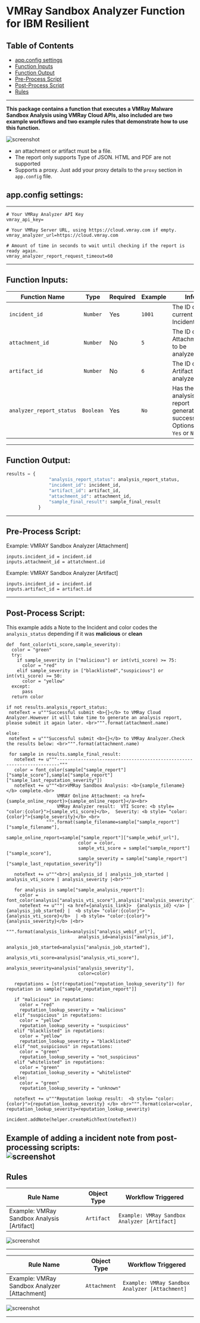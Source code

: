 # VMRay Sandbox Analyzer Function for IBM Resilient

## Table of Contents
  - [app.config settings](#appconfig-settings)
  - [Function Inputs](#function-inputs)
  - [Function Output](#function-output)
  - [Pre-Process Script](#pre-process-script)
  - [Post-Process Script](#post-process-script)
  - [Rules](#rules)
  
--- 
 
**This package contains a function that executes a VMRay Malware Sandbox Analysis using VMRay Cloud APIs, also included are two example workflows and two example rules that demonstrate how to use this function.**


 ![screenshot](./screenshots/workflow_attachment.jpeg)

* an attachment or artifact must be a file.
* The report only supports Type of JSON. HTML and PDF are not supported
* Supports a proxy. Just add your proxy details to the `proxy` section in `app.config` file.

## app.config settings:  
---               
```                                                                         
# Your VMRay Analyzer API Key                                                         
vmray_api_key=

# Your VMRay Server URL, using https://cloud.vmray.com if empty.
vmray_analyzer_url=https://cloud.vmray.com
             
# Amount of time in seconds to wait until checking if the report is ready again.
vmray_analyzer_report_request_timeout=60 
```
---                                               

## Function Inputs:

| Function Name | Type | Required | Example  | Info |
| --------- | :---------: | ------------------ | ------| ----|
| `incident_id` | `Number` | Yes | `1001` | The ID of the current Incident|            
| `attachment_id` | `Number` | No | `5` | The ID of the Attachment to be analyzed|
| `artifact_id` | `Number` | No | `6` | The ID of the Artifact to be analyzed 
| `analyzer_report_status` | `Boolean` | Yes | `No` | Has the analysis report generated successfully. Options are: `Yes` or `No` |
---

## Function Output:
```python                                    
results = {
                "analysis_report_status": analysis_report_status,
                "incident_id": incident_id,
                "artifact_id": artifact_id,
                "attachment_id": attachment_id,
                "sample_final_result": sample_final_result
            }

```
---

## Pre-Process Script:
Example: VMRAY Sandbox Analyzer [Attachment]

```
inputs.incident_id = incident.id
inputs.attachment_id = attatchment.id
```
Example: VMRAY Sandbox Analyzer [Artifact]

```
inputs.incident_id = incident.id
inputs.artifact_id = artifact.id
```

---

## Post-Process Script:
This example adds a Note to the Incident and color codes the `analysis_status` depending if it was **malicious** or **clean**

```
def  font_color(vti_score,sample_severity):
  color = "green"
  try:
    if sample_severity in ["malicious"] or int(vti_score) >= 75:
      color = "red"
    elif sample_severity in ["blacklisted","suspicious"] or int(vti_score) >= 50:
      color = "yellow"
  except:
      pass
  return color

if not results.analysis_report_status:
 noteText = u"""Successful submit <b>{}</b> to VMRay Cloud Analyzer.However it will take time to generate an analysis report, please submit it again later. <br>""".format(attachment.name)
 
else:
 noteText = u"""Successful submit <b>{}</b> to VMRay Analyzer.Check the results below: <br>""".format(attachment.name)
 
 for sample in results.sample_final_result:
   noteText += u"""-----------------------------------------------------------------------"""
   color = font_color(sample["sample_report"]["sample_score"],sample["sample_report"]["sample_last_reputation_severity"])
   noteText += u"""<br>VMRay Sandbox Analysis: <b>{sample_filename}</b> complete.<br>
                   VMRAY Online Attachment: <a href={sample_online_report}>{sample_online_report}</a><br>
                   VMRay Analyzer result:  VTI Score: <b style= "color:{color}">{sample_vti_score}</b>,  Severity: <b style= "color:{color}">{sample_severity}</b> <br>
               """.format(sample_filename=sample["sample_report"]["sample_filename"],
                           sample_online_report=sample["sample_report"]["sample_webif_url"],
                           color = color,
                           sample_vti_score = sample["sample_report"]["sample_score"],
                           sample_severity = sample["sample_report"]["sample_last_reputation_severity"])
 
   noteText += u"""<br>| analysis_id | analysis_job_started | analysis_vti_score | analysis_severity |<br>"""
   
   for analysis in sample["sample_analysis_report"]:
     color = font_color(analysis["analysis_vti_score"],analysis["analysis_severity"])
     noteText += u"""| <a href={analysis_link}>  {analysis_id} </a> | {analysis_job_started} |  <b style= "color:{color}"> {analysis_vti_score}</b>  | <b style= "color:{color}">{analysis_severity}</b> |<br>
                 """.format(analysis_link=analysis["analysis_webif_url"],
                           analysis_id=analysis["analysis_id"],
                           analysis_job_started=analysis["analysis_job_started"],
                           analysis_vti_score=analysis["analysis_vti_score"],
                           analysis_severity=analysis["analysis_severity"],
                           color=color)
 
   reputations = [str(reputation["reputation_lookup_severity"]) for reputation in sample["sample_reputation_report"]]
   
   if "malicious" in reputations:
     color = "red"
     reputation_lookup_severity = "malicious"
   elif "suspicious" in reputations:
     color = "yellow"
     reputation_lookup_severity = "suspicious"
   elif "blacklisted" in reputations:
     color = "yellow"
     reputation_lookup_severity = "blacklisted"
   elif "not_suspicious" in reputations:
     color = "green"
     reputation_lookup_severity = "not_suspicious"
   elif "whitelisted" in reputations:
     color = "green"
     reputation_lookup_severity = "whitelisted"
   else:
     color = "green"
     reputation_lookup_severity = "unknown"
     
   noteText += u"""Reputation lookup result:  <b style= "color:{color}">{reputation_lookup_severity} </b> <br>""".format(color=color, reputation_lookup_severity=reputation_lookup_severity)
   
incident.addNote(helper.createRichText(noteText))
```

<b>Example of adding a incident note from post-processing scripts:</b><br>
 ![screenshot](./screenshots/results_addnote.png)
---

## Rules
| Rule Name | Object Type | Workflow Triggered |
| --------- | :---------: | ------------------ |
| Example: VMRay Sandbox Analysis [Artifact]| `Artifact` | `Example: VMRay Sandbox Analyzer [Artifact]` |

![screenshot](./screenshots/rule_artifact.jpeg)

---
| Rule Name | Object Type | Workflow Triggered |
| --------- | :---------: | ------------------ |
| Example: VMRay Sandbox Analyzer [Attachment]| `Attachment` | `Example: VMRay Sandbox Analyzer [Attachment]` |


![screenshot](./screenshots/rule_attachment.jpeg)


---
                                                                               